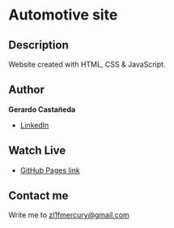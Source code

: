 # Automotive site

## Description

Website created with HTML, CSS & JavaScript.

## Author

**Gerardo Castañeda**

* [LinkedIn](<https://www.linkedin.com/gerardo-isaac/>)

## Watch Live

* [GitHub Pages link](<https://gerardoisaac.github.io/automotive-site/>)

## Contact me

Write me to zl1fmercury@gmail.com
